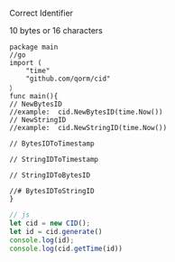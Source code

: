 Correct Identifier

10 bytes or 16 characters

```golang
package main
//go
import (
    "time"
    "github.com/qorm/cid"
）
func main(){
// NewBytesID
//example:  cid.NewBytesID(time.Now())
// NewStringID
//example:  cid.NewStringID(time.Now())

// BytesIDToTimestamp

// StringIDToTimestamp

// StringIDToBytesID

//# BytesIDToStringID
}
```

```javascript
// js
let cid = new CID();
let id = cid.generate()
console.log(id);
console.log(cid.getTime(id))
```